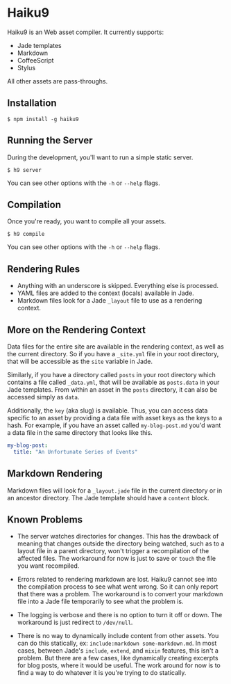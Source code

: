 # Haiku9

Haiku9 is an Web asset compiler. It currently supports:

* Jade templates
* Markdown
* CoffeeScript
* Stylus

All other assets are pass-throughs.

## Installation

```shell
$ npm install -g haiku9
```

## Running the Server

During the development, you'll want to run a simple static server.

```shell
$ h9 server
```

You can see other options with the `-h` or `--help` flags.

## Compilation

Once you're ready, you want to compile all your assets.

```shell
$ h9 compile
```


You can see other options with the `-h` or `--help` flags.

## Rendering Rules

* Anything with an underscore is skipped. Everything else is processed.
* YAML files are added to the context (locals) available in Jade.
* Markdown files look for a Jade `_layout` file to use as a rendering context.

## More on the Rendering Context

Data files for the entire site are available in the rendering context, as well as the current directory. So if you have a `_site.yml` file in your root directory, that will be accessible as the `site` variable in Jade.

Similarly, if you have a directory called `posts` in your root directory which contains a file called `_data.yml`, that will be available as `posts.data` in your Jade templates. From within an asset in the `posts` directory, it can also be accessed simply as `data`.

Additionally, the `key` (aka slug) is available. Thus, you can access data specific to an asset by providing a data file with asset keys as the keys to a hash. For example, if you have an asset called `my-blog-post.md` you'd want a data file in the same directory that looks like this.

```yml
my-blog-post:
  title: "An Unfortunate Series of Events"
```

## Markdown Rendering

Markdown files will look for a `_layout.jade` file in the current directory or in an ancestor directory. The Jade template should have a `content` block.

## Known Problems

* The server watches directories for changes. This has the drawback of meaning that changes outside the directory being watched, such as to a layout file in a parent directory, won't trigger a recompilation of the affected files. The workaround for now is just to save or `touch` the file you want recompiled.

* Errors related to rendering markdown are lost. Haiku9 cannot see into the compilation process to see what went wrong. So it can only report that there was a problem. The workaround is to convert your markdown file into a Jade file temporarily to see what the problem is.

* The logging is verbose and there is no option to turn it off or down. The workaround is just redirect to `/dev/null`.

* There is no way to dynamically include content from other assets. You can do this statically, ex: `include:markdown some-markdown.md`. In most cases, between Jade's `include`, `extend`, and `mixin` features, this isn't a problem. But there are a few cases, like dynamically creating excerpts for blog posts, where it would be useful. The work around for now is to find a way to do whatever it is you're trying to do statically.
